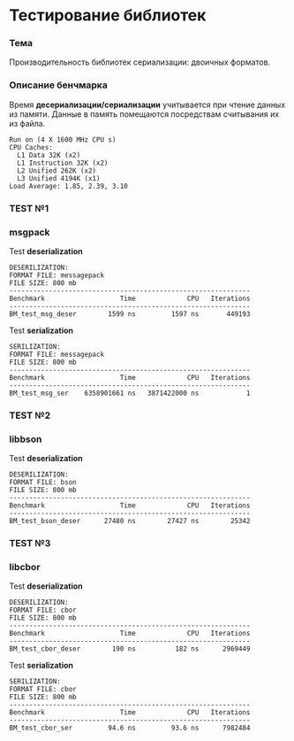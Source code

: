 # Тестирование библиотек
### Тема
Производительность библиотек сериализации: двоичных форматов.

### Описание бенчмарка
Время **десериализации/сериализации** учитывается при чтение данных из памяти. 
Данные в память помещаются посредствам считывания их из файла.  

```
Run on (4 X 1600 MHz CPU s)
CPU Caches:
  L1 Data 32K (x2)
  L1 Instruction 32K (x2)
  L2 Unified 262K (x2)
  L3 Unified 4194K (x1)
Load Average: 1.85, 2.39, 3.10
```

### TEST №1
### msgpack
Test **deserialization**
```
DESERILIZATION: 
FORMAT FILE: messagepack
FILE SIZE: 800 mb
-------------------------------------------------------------
Benchmark                   Time             CPU   Iterations
-------------------------------------------------------------
BM_test_msg_deser        1599 ns         1597 ns       449193
```

Test **serialization**
```
SERILIZATION: 
FORMAT FILE: messagepack 
FILE SIZE: 800 mb
-------------------------------------------------------------
Benchmark                   Time             CPU   Iterations
-------------------------------------------------------------
BM_test_msg_ser    6358901661 ns   3871422000 ns            1
```

### TEST №2
### libbson
Test **deserialization**
```
DESERILIZATION:
FORMAT FILE: bson 
FILE SIZE: 800 mb
-------------------------------------------------------------
Benchmark                   Time             CPU   Iterations
-------------------------------------------------------------
BM_test_bson_deser      27480 ns        27427 ns        25342
```

### TEST №3
### libcbor
Test **deserialization**
```
DESERILIZATION:
FORMAT FILE: cbor 
FILE SIZE: 800 mb
-------------------------------------------------------------
Benchmark                   Time             CPU   Iterations
-------------------------------------------------------------
BM_test_cbor_deser        190 ns          182 ns      2969449
```

Test **serialization**
```
SERILIZATION:
FORMAT FILE: cbor
FILE SIZE: 800 mb
-------------------------------------------------------------
Benchmark                   Time             CPU   Iterations
-------------------------------------------------------------
BM_test_cbor_ser         94.6 ns         93.6 ns      7982484

```
